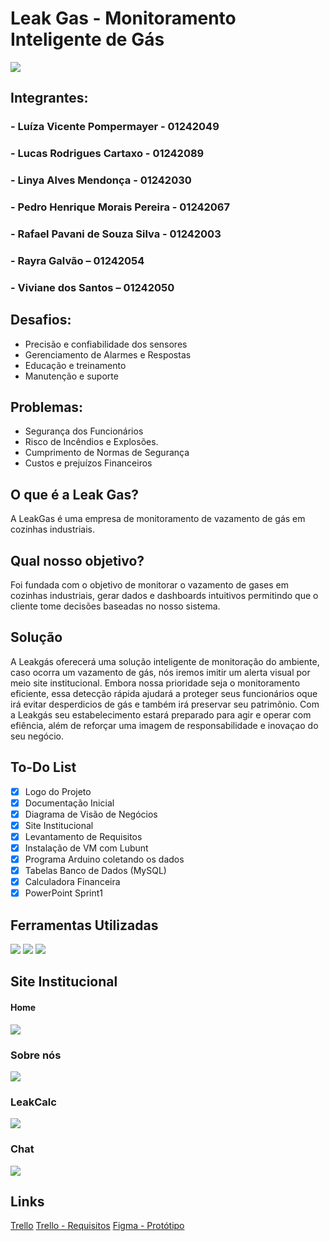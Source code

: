 # Leak Gas - Monitoramento Inteligente de Gás

![](imagens/leak_gas_logo.png)

## Integrantes:
### - Luíza Vicente Pompermayer - 01242049 
### - Lucas Rodrigues Cartaxo - 01242089 
### - Linya Alves Mendonça - 01242030 
### - Pedro Henrique Morais Pereira - 01242067  
### - Rafael Pavani de Souza Silva - 01242003  
### - Rayra Galvão – 01242054 
### - Viviane dos Santos – 01242050 

## Desafios:
- Precisão e confiabilidade dos sensores
- Gerenciamento de Alarmes e Respostas
- Educação e treinamento
- Manutenção e suporte

## Problemas:
- Segurança dos Funcionários
- Risco de Incêndios e Explosões.
- Cumprimento de Normas de Segurança
- Custos e prejuízos Financeiros

## O que é a Leak Gas?
A LeakGas é uma empresa de monitoramento de vazamento de gás em cozinhas industriais.

## Qual nosso objetivo?
Foi fundada com o objetivo de monitorar o vazamento de gases em cozinhas industriais, gerar dados e dashboards intuitivos permitindo que o cliente tome decisões baseadas no nosso sistema.

## Solução
A Leakgás oferecerá uma solução inteligente de monitoração do ambiente, caso ocorra um vazamento de gás, nós iremos imitir um alerta visual por meio site institucional.
Embora nossa prioridade seja o monitoramento eficiente, essa detecção rápida ajudará a proteger seus funcionários oque irá evitar desperdicios de gás e também irá preservar seu patrimõnio.
Com a Leakgás seu estabelecimento estará preparado para agir e operar com efiência, além de reforçar uma imagem de responsabilidade e inovaçao do seu negócio.


## To-Do List
- [x] Logo do Projeto
- [x] Documentação Inicial
- [x] Diagrama de Visão de Negócios
- [x] Site Institucional       
- [x] Levantamento de Requisitos
- [x] Instalação de VM com Lubunt
- [x] Programa Arduino coletando os dados
- [x] Tabelas Banco de Dados (MySQL)
- [x] Calculadora Financeira
- [x] PowerPoint Sprint1

## Ferramentas Utilizadas
![](imagens/trello.png) 
![](imagens/workbench.png)
![](imagens/arduino.png)

## Site Institucional
#### Home
![](imagens/home.png)

### Sobre nós
![](imagens/sobre.png)
 
### LeakCalc
![](imagens/leakcalc.png)

### Chat
![](imagens/chat.png)

## Links
[Trello](https://trello.com/b/fyMIWQUe/leakgas)
[Trello - Requisitos](https://trello.com/b/ngaoxIbc/leakgas-requisitos)
[Figma - Protótipo](https://www.figma.com/design/jppv5fyG7OaXwq2koobL0G/LeakGas?node-id=0-1&node-type=canvas&t=QrTuzWsiW86Nv6cm-0)
